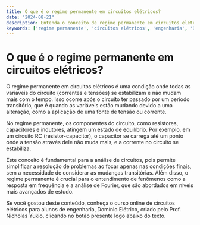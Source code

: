 ```yaml
---
title: O que é o regime permanente em circuitos elétricos?
date: "2024-08-21"
description: Entenda o conceito de regime permanente em circuitos elétricos e sua importância nas análises de engenharia.
keywords: ['regime permanente', 'circuitos elétricos', 'engenharia', 'Domínio Elétrico']
---
```


# O que é o regime permanente em circuitos elétricos?

O regime permanente em circuitos elétricos é uma condição onde todas as variáveis do circuito (correntes e tensões) se estabilizam e não mudam mais com o tempo. Isso ocorre após o circuito ter passado por um período transitório, que é quando as variáveis estão mudando devido a uma alteração, como a aplicação de uma fonte de tensão ou corrente.

No regime permanente, os componentes do circuito, como resistores, capacitores e indutores, atingem um estado de equilíbrio. Por exemplo, em um circuito RC (resistor-capacitor), o capacitor se carrega até um ponto onde a tensão através dele não muda mais, e a corrente no circuito se estabiliza.

Este conceito é fundamental para a análise de circuitos, pois permite simplificar a resolução de problemas ao focar apenas nas condições finais, sem a necessidade de considerar as mudanças transitórias. Além disso, o regime permanente é crucial para o entendimento de fenômenos como a resposta em frequência e a análise de Fourier, que são abordados em níveis mais avançados de estudo.

Se você gostou deste conteúdo, conheça o curso online de circuitos elétricos para alunos de engenharia, Domínio Elétrico, criado pelo Prof. Nicholas Yukio, clicando no botão presente logo abaixo do texto.